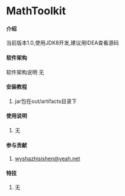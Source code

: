 
# MathToolkit

#### 介绍
当前版本1.0,使用JDK8开发,建议用IDEA查看源码

#### 软件架构
软件架构说明
无

#### 安装教程

1.  jar包在out/artifacts目录下

#### 使用说明

1.  无

#### 参与贡献

1.  wyshazhisishen@yeah.net


#### 特技

1.  无

